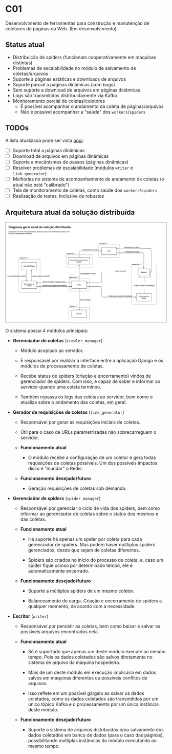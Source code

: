 # C01

Desenvolvimento de ferramentas para construção e manutenção de coletores de páginas da Web. (Em desenvolvimento)

## Status atual

- Distribuição de spiders (funcionam cooperativamente em máquinas distintas)
- Problemas de escalabilidade no módulo de salvamento de coletas/arquivos
- Suporte a páginas estáticas e downloads de arquivos
- Suporte parcial a páginas dinâmicas (com bugs)
- Sem suporte a download de arquivos em páginas dinâmicas
- Logs são transmitidos distribuidamente via Kafka
- Monitoramento parcial de coletas/coletores
    - É possível acompanhar o andamento da coleta de páginas/arquivos
    - Não é possível acompanhar a "saúde" dos `workers`/`spiders`
    
## TODOs

A lista atualizada pode ser vista [aqui](https://github.com/MPMG-DCC-UFMG/C01/issues?q=is%3Aissue+is%3Aopen+label%3A%22sistema+distribu%C3%ADdo%22): 

- [ ] Suporte total a páginas dinâmicas
- [ ] Download de arquivos em páginas dinâmicas
- [ ] Suporte a mecânismos de passos (páginas dinâmicas)
- [ ] Resolver problemas de escalabilidade (módulos `writer` e `link_generator`)
- [ ] Melhorias no sistema de acompanhamento de andamento de coletas (o atual não esté "calibrado")
- [ ] Tela de monitoramento de coletas, como saúde dos `workers`/`spiders`
- [ ] Realização de testes, inclusive de robustez 

## Arquitetura atual da solução distribuída

![Arquitetura](sist_dist_diagram.png) 

O sistema possui 4 módulos principais:

- **Gerenciador de coletas** (`crawler_manager`)
    - Módulo acoplado ao servidor. 

    - É responsável por realizar a interface entre a aplicação Django e os módulos de processamento de coletas.

    - Recebe status de spiders (criação e encerramento) vindos de gerenciador de spiders. Com isso, é capaz de saber e informar ao servidor quando uma coleta terminou.

    - Também repassa os logs das coletas ao servidor, bem como o atualiza sobre o andamento das coletas, em geral.

- **Gerador de requisições de coletas** (`link_generator`)
    - Responsável por gerar as requisições iniciais de coletas. 

    - Útil para o caso de URLs parametrizadas não sobrecarreguem o servidor.

    - **Funcionamento atual**

        - O módulo recebe a configuração de um coletor e gera todas requisições de coletas possíveis. Um dos possíveis impactos disso é "inundar" o Redis.

    - **Funcionamento desejado/futuro**
        
        - Geração requisições de coletas sob demanda. 

- **Gerenciador de spiders** (`spider_manager`)
    - Responsável por gerenciar o ciclo de vida dos spiders, bem como informar ao gerenciador de coletas sobre o status dos mesmos e das coletas.

    - **Funcionamento atual**

        - Há suporte há apenas um spider por coleta para cada gerenciador de spiders. Mas podem haver múltiplos spiders gerenciados, desde que sejam de coletas diferentes.

        - Spiders são criados no início do processo de coleta, e, caso um spider fique ocioso por determinado tempo, ele é automaticamente encerrado.

    - **Funcionamento desejado/futuro**

        - Suporte a múltiplos spiders de um mesmo coletor.

        - Balanceamento de carga. Criação e encerramento de spiders a qualquer momento, de acordo com a necessidade. 

- **Escritor** (`writer`)
    - Responsável por persistir as coletas, bem como baixar e salvar os possíveis arquivos encontrados nela.

    - **Funcionamento atual**

        - Só é suportado que apenas um deste módulo execute ao mesmo tempo. Pois os dados coletados são salvos diretamente no sistema de arquivo da máquina hospedeira.

        - Mais de um deste módulo em execução implicaria em dados salvos em máquinas diferentes ou possíveis conflitos de arquivos.

        - Isso reflete em um possível gargalo ao salvar os dados coletados, como os dados coletados são transmitidos por um único tópico Kafka e o processamento por um única instância deste módulo.

    - **Funcionamento desejado/futuro**

        - Suporte a sistema de arquivos distribuídos e/ou salvamento dos dados coletados em banco de dados (para o caso das páginas), possibilitando múltiplas instâncias do módulo executando ao mesmo tempo.